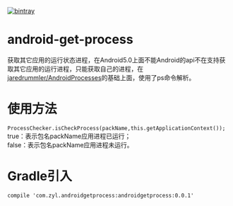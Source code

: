 [![bintray](https://img.shields.io/bintray/v/zyl/maven/android-get-process.svg)](https://bintray.com/zyl/maven/android-get-process/_latestVersion)
# android-get-process
获取其它应用的运行状态进程，在Android5.0上面不能Android的api不在支持获取其它应用的运行进程，只能获取自己的进程，在[jaredrummler/AndroidProcesses](https://github.com/jaredrummler/AndroidProcesses)的基础上面，使用了ps命令解析。

# 使用方法
`ProcessChecker.isCheckProcess(packName,this.getApplicationContext());`  
true：表示包名packName应用进程已运行；  
false：表示包名packName应用进程未运行。

# Gradle引入
`compile 'com.zyl.androidgetprocess:androidgetprocess:0.0.1'`
